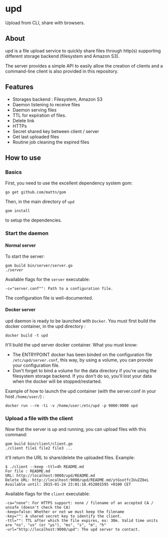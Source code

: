 # upd

Upload from CLI, share with browsers.

## About

upd is a file upload service to quickly share files through http(s) supporting different storage backend (filesystem and Amazon S3).

The server provides a simple API to easily allow the creation of clients and a command-line client is also provided in this repository.


## Features

  * Storages backend : Filesystem, Amazon S3
  * Daemon listening to receive files 
  * Daemon serving files
  * TTL for expiration of files.
  * Delete link 
  * HTTPs 
  * Secret shared key between client / server
  * Get last uploaded files
  * Routine job cleaning the expired files

## How to use

### Basics

First, you need to use the excellent dependency system gom:

```
go get github.com/mattn/gom
```

Then, in the main directory of `upd`

```
gom install
```

to setup the dependencies.

### Start the daemon

#### Normal server

To start the server:

```
gom build bin/server/server.go
./server
```

Available flags for the `server` executable:

```
-c="server.conf"": Path to a configuration file.
```

The configuration file is well-documented.

#### Docker server

upd daemon is ready to be launched with `Docker`. You must first build the docker container, in the upd directory :

```
docker build -t upd
```

It'll build the upd server docker container. What you must know:
  * The ENTRYPOINT docker has been binded on the configuration file `/etc/upd/server.conf`, this way, by using a volume, you can provide your configuration file.
  * Don't forget to bind a volume for the data directory if you're using the filesystem storage backend. If you don't do so, you'll lost your data when the docker will be stopped/restarted.

Example of how to launch the upd container (with the server.conf in your host `/home/user/`) :

```
docker run --rm -ti -v /home/user:/etc/upd -p 9000:9000 upd
```

### Upload a file with the client

Now that the server is up and running, you can upload files with this command:

```
gom build bin/client/client.go
./client file1 file2 file3 ...
```

it'll return the URL to share/delete the uploaded files. Example:
```
$ ./client --keep -ttl=4h README.md
For file : README.md
URL: http://localhost:9000/upd/README.md
Delete URL: http://localhost:9000/upd/README.md/ytGsotfcIUuZZ6eL
Available until: 2015-01-24 23:01:18.452801595 +0100 CET
```

Available flags for the `client` executable:

```
-ca="none": For HTTPS support: none / filename of an accepted CA / unsafe (doesn't check the CA)
-keep=false: Whether or not we must keep the filename
-key="": A shared secret key to identify the client.
-ttl="": TTL after which the file expires, ex: 30m. Valid time units are "ns", "us" (or "µs"), "ms", "s", "m", "h"
-url="http://localhost:9000/upd": The upd server to contact.
```
